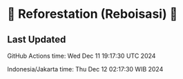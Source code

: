 
# 🌳 Reforestation (Reboisasi) 🌲

## Last Updated

GitHub Actions time: Wed Dec 11 19:17:30 UTC 2024

Indonesia/Jakarta time: Thu Dec 12 02:17:30 WIB 2024
